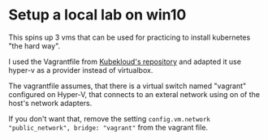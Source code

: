 # Setup a local lab on win10

This spins up 3 vms that can be used for practicing to install kubernetes "the hard way".

I used the Vagrantfile from [Kubekloud's repository](https://github.com/kodekloudhub/certified-kubernetes-administrator-course) and adapted it use hyper-v as a provider instead of virtualbox.

The vagrantfile assumes, that there is a virtual switch named "vagrant" configured on Hyper-V, that connects to an exteral network using on of the host's network adapters.

If you don't want that, remove the setting `config.vm.network "public_network", bridge: "vagrant"` from the vagrant file.